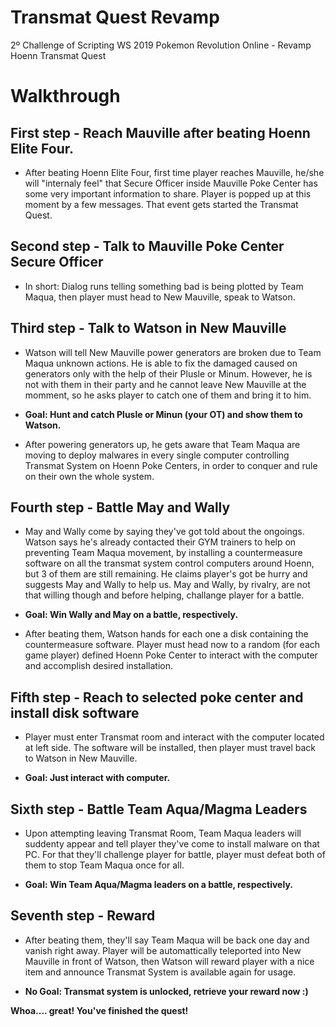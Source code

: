 # Transmat Quest Revamp
2º Challenge of Scripting WS 2019 Pokemon Revolution Online - Revamp Hoenn Transmat Quest

# Walkthrough
## First step - Reach Mauville after beating Hoenn Elite Four. 

- After beating Hoenn Elite Four, first time player reaches Mauville, he/she will "internaly feel" that Secure Officer inside Mauville Poke Center has some very important information to share. Player is popped up at this moment by a few messages. That event gets started the Transmat Quest. 

## Second step - Talk to Mauville Poke Center Secure Officer 
- In short: Dialog runs telling something bad is being plotted by Team Maqua, then player must head to New Mauville, speak to Watson.

## Third step - Talk to Watson in New Mauville

- Watson will tell New Mauville power generators are broken due to Team Maqua unknown actions. He is able to fix the damaged caused on generators only with the help of their Plusle or Minum. However, he is not with them in their party and he cannot leave New Mauville at the momment, so he asks player to catch one of them and bring it to him. 

- **Goal: Hunt and catch Plusle or Minun (your OT) and show them to Watson.**

- After powering generators up, he gets aware that Team Maqua are moving to deploy malwares in every single computer controlling Transmat System on Hoenn Poke Centers, in order to conquer and rule on their own the whole system. 

## Fourth step - Battle May and Wally

- May and Wally come by saying they've got told about the ongoings. Watson says he's already contacted their GYM trainers to help on preventing Team Maqua movement, by installing a countermeasure software on all the transmat system control computers around Hoenn, but 3 of them are still remaining. He claims player's got be hurry and suggests May and Wally to help us. May and Wally, by rivalry, are not that willing though and before helping, challange player for a battle. 

- **Goal: Win Wally and May on a battle, respectively.**

- After beating them, Watson hands for each one a disk containing the countermeasure software. Player must head now to a random (for each game player) defined Hoenn Poke Center to interact with the computer and accomplish desired installation.

## Fifth step - Reach to selected poke center and install disk software
- Player must enter Transmat room and interact with the computer located at left side. The software will be installed, then player must travel back to Watson in New Mauville.

- **Goal: Just interact with computer.**

## Sixth step - Battle Team Aqua/Magma Leaders

- Upon attempting leaving Transmat Room, Team Maqua leaders will suddenty appear and tell player they've come to install malware on that PC. For that they'll challenge player for battle, player must defeat both of them to stop Team Maqua once for all.

- **Goal: Win Team Aqua/Magma leaders on a battle, respectively.**

## Seventh step - Reward

- After beating them, they'll say Team Maqua will be back one day and vanish right away. Player will be automattically teleported into New Mauville in front of Watson, then Watson will reward player with a nice item and announce Transmat System is available again for usage.

- **No Goal: Transmat system is unlocked, retrieve your reward now :)**

**Whoa.... great! You've finished the quest!**
